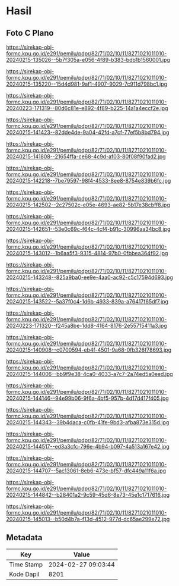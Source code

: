 # Hasil

## Foto C Plano

https://sirekap-obj-formc.kpu.go.id/e291/pemilu/pdpr/82/71/02/10/11/8271021011010-20240215-135026--5b7f305a-e056-4f89-b383-bdb1b1560001.jpg

https://sirekap-obj-formc.kpu.go.id/e291/pemilu/pdpr/82/71/02/10/11/8271021011010-20240215-135220--15d4d981-9af1-4907-9029-7c911d798bc1.jpg

https://sirekap-obj-formc.kpu.go.id/e291/pemilu/pdpr/82/71/02/10/11/8271021011010-20240223-171319--80d6c81e-e892-4f89-b225-14a1a4eccf2e.jpg

https://sirekap-obj-formc.kpu.go.id/e291/pemilu/pdpr/82/71/02/10/11/8271021011010-20240215-141423--82dde4de-9a04-42fd-a7cf-77ef5b8bd794.jpg

https://sirekap-obj-formc.kpu.go.id/e291/pemilu/pdpr/82/71/02/10/11/8271021011010-20240215-141808--21654ffa-ce68-4c9d-af03-80f08f90fad2.jpg

https://sirekap-obj-formc.kpu.go.id/e291/pemilu/pdpr/82/71/02/10/11/8271021011010-20240215-142218--7be79597-98f4-4533-8ee8-8754e839b6fc.jpg

https://sirekap-obj-formc.kpu.go.id/e291/pemilu/pdpr/82/71/02/10/11/8271021011010-20240215-142502--2c27502c-e05e-4693-ae82-5b17e38cbff8.jpg

https://sirekap-obj-formc.kpu.go.id/e291/pemilu/pdpr/82/71/02/10/11/8271021011010-20240215-142651--53e0c69c-f64c-4cf4-b91c-30996aa34bc8.jpg

https://sirekap-obj-formc.kpu.go.id/e291/pemilu/pdpr/82/71/02/10/11/8271021011010-20240215-143012--1b6aa5f3-9315-4814-97b0-0fbbea364f92.jpg

https://sirekap-obj-formc.kpu.go.id/e291/pemilu/pdpr/82/71/02/10/11/8271021011010-20240215-143248--825a9ba0-ee9e-4aa0-ac92-c5c17594d693.jpg

https://sirekap-obj-formc.kpu.go.id/e291/pemilu/pdpr/82/71/02/10/11/8271021011010-20240215-143522--5a37f0c4-1d6b-4933-839a-a76417f65df7.jpg

https://sirekap-obj-formc.kpu.go.id/e291/pemilu/pdpr/82/71/02/10/11/8271021011010-20240223-171320--f245a8be-1dd8-4164-8176-2e55715411a3.jpg

https://sirekap-obj-formc.kpu.go.id/e291/pemilu/pdpr/82/71/02/10/11/8271021011010-20240215-140908--c0700594-eb4f-4501-9a68-0fb326f78693.jpg

https://sirekap-obj-formc.kpu.go.id/e291/pemilu/pdpr/82/71/02/10/11/8271021011010-20240215-144006--bb9f9e38-4ca0-4033-a7c7-2a74ed5a0eed.jpg

https://sirekap-obj-formc.kpu.go.id/e291/pemilu/pdpr/82/71/02/10/11/8271021011010-20240215-144146--94e99b06-9f6a-4bf5-957b-4d17d417f405.jpg

https://sirekap-obj-formc.kpu.go.id/e291/pemilu/pdpr/82/71/02/10/11/8271021011010-20240215-144343--39b4daca-c0fb-41fe-9bd3-afba873e315d.jpg

https://sirekap-obj-formc.kpu.go.id/e291/pemilu/pdpr/82/71/02/10/11/8271021011010-20240215-144517--ed3a3cfc-796e-4b94-b097-4a513a167e42.jpg

https://sirekap-obj-formc.kpu.go.id/e291/pemilu/pdpr/82/71/02/10/11/8271021011010-20240215-144707--5ac13061-8eb6-473e-bf57-dfc449a11f6a.jpg

https://sirekap-obj-formc.kpu.go.id/e291/pemilu/pdpr/82/71/02/10/11/8271021011010-20240215-144842--b28401a2-9c59-45d6-8e73-45e1c1717616.jpg

https://sirekap-obj-formc.kpu.go.id/e291/pemilu/pdpr/82/71/02/10/11/8271021011010-20240215-145013--b50d4b7a-f13d-4512-977d-dc65ae299e72.jpg


## Metadata

| Key        | Value               |
| ---------- | ------------------- |
| Time Stamp | 2024-02-27 09:03:44 |
| Kode Dapil | 8201                |



